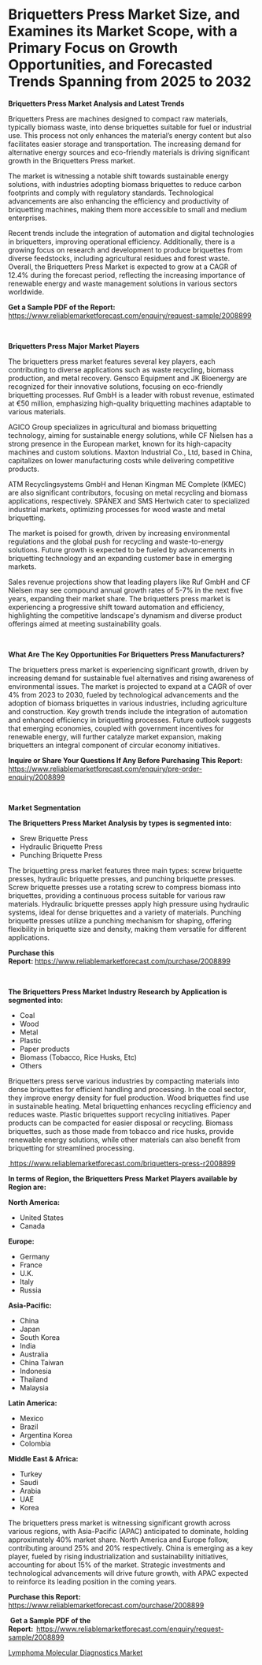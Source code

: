 <p><h1>Briquetters Press Market Size, and Examines its Market Scope, with a Primary Focus on Growth Opportunities, and Forecasted Trends Spanning from 2025 to 2032</h1></p><p><strong>Briquetters Press Market Analysis and Latest Trends</strong></p>
<p><p>Briquetters Press are machines designed to compact raw materials, typically biomass waste, into dense briquettes suitable for fuel or industrial use. This process not only enhances the material’s energy content but also facilitates easier storage and transportation. The increasing demand for alternative energy sources and eco-friendly materials is driving significant growth in the Briquetters Press market.</p><p>The market is witnessing a notable shift towards sustainable energy solutions, with industries adopting biomass briquettes to reduce carbon footprints and comply with regulatory standards. Technological advancements are also enhancing the efficiency and productivity of briquetting machines, making them more accessible to small and medium enterprises. </p><p>Recent trends include the integration of automation and digital technologies in briquetters, improving operational efficiency. Additionally, there is a growing focus on research and development to produce briquettes from diverse feedstocks, including agricultural residues and forest waste. Overall, the Briquetters Press Market is expected to grow at a CAGR of 12.4% during the forecast period, reflecting the increasing importance of renewable energy and waste management solutions in various sectors worldwide.</p></p>
<p><strong>Get a Sample PDF of the Report:&nbsp;</strong> <a href="https://www.reliablemarketforecast.com/enquiry/request-sample/2008899?utm_campaign=3223&utm_medium=2&utm_source=Github&utm_content=ia&utm_term=29032025&utm_id=briquetters-press">https://www.reliablemarketforecast.com/enquiry/request-sample/2008899</a></p>
<p>&nbsp;</p>
<p><strong>Briquetters Press Major Market Players</strong></p>
<p><p>The briquetters press market features several key players, each contributing to diverse applications such as waste recycling, biomass production, and metal recovery. Gensco Equipment and JK Bioenergy are recognized for their innovative solutions, focusing on eco-friendly briquetting processes. Ruf GmbH is a leader with robust revenue, estimated at €50 million, emphasizing high-quality briquetting machines adaptable to various materials.</p><p>AGICO Group specializes in agricultural and biomass briquetting technology, aiming for sustainable energy solutions, while CF Nielsen has a strong presence in the European market, known for its high-capacity machines and custom solutions. Maxton Industrial Co., Ltd, based in China, capitalizes on lower manufacturing costs while delivering competitive products.</p><p>ATM Recyclingsystems GmbH and Henan Kingman ME Complete (KMEC) are also significant contributors, focusing on metal recycling and biomass applications, respectively. SPÄNEX and SMS Hertwich cater to specialized industrial markets, optimizing processes for wood waste and metal briquetting.</p><p>The market is poised for growth, driven by increasing environmental regulations and the global push for recycling and waste-to-energy solutions. Future growth is expected to be fueled by advancements in briquetting technology and an expanding customer base in emerging markets.</p><p>Sales revenue projections show that leading players like Ruf GmbH and CF Nielsen may see compound annual growth rates of 5-7% in the next five years, expanding their market share. The briquetters press market is experiencing a progressive shift toward automation and efficiency, highlighting the competitive landscape's dynamism and diverse product offerings aimed at meeting sustainability goals.</p></p>
<p>&nbsp;</p>
<p><strong>What Are The Key Opportunities For Briquetters Press Manufacturers?</strong></p>
<p><p>The briquetters press market is experiencing significant growth, driven by increasing demand for sustainable fuel alternatives and rising awareness of environmental issues. The market is projected to expand at a CAGR of over 4% from 2023 to 2030, fueled by technological advancements and the adoption of biomass briquettes in various industries, including agriculture and construction. Key growth trends include the integration of automation and enhanced efficiency in briquetting processes. Future outlook suggests that emerging economies, coupled with government incentives for renewable energy, will further catalyze market expansion, making briquetters an integral component of circular economy initiatives.</p></p>
<p><strong>Inquire or Share Your Questions If Any Before Purchasing This Report:</strong> <a href="https://www.reliablemarketforecast.com/enquiry/pre-order-enquiry/2008899?utm_campaign=3223&utm_medium=2&utm_source=Github&utm_content=ia&utm_term=29032025&utm_id=briquetters-press">https://www.reliablemarketforecast.com/enquiry/pre-order-enquiry/2008899</a></p>
<p>&nbsp;</p>
<p><strong>Market Segmentation</strong></p>
<p><strong>The Briquetters Press Market Analysis by types is segmented into:</strong></p>
<p><ul><li>Srew Briquette Press</li><li>Hydraulic Briquette Press</li><li>Punching Briquette Press</li></ul></p>
<p><p>The briquetting press market features three main types: screw briquette presses, hydraulic briquette presses, and punching briquette presses. Screw briquette presses use a rotating screw to compress biomass into briquettes, providing a continuous process suitable for various raw materials. Hydraulic briquette presses apply high pressure using hydraulic systems, ideal for dense briquettes and a variety of materials. Punching briquette presses utilize a punching mechanism for shaping, offering flexibility in briquette size and density, making them versatile for different applications.</p></p>
<p><strong>Purchase this Report:&nbsp;</strong><a href="https://www.reliablemarketforecast.com/purchase/2008899?utm_campaign=3223&utm_medium=2&utm_source=Github&utm_content=ia&utm_term=29032025&utm_id=briquetters-press">https://www.reliablemarketforecast.com/purchase/2008899</a></p>
<p>&nbsp;</p>
<p><strong>The Briquetters Press Market Industry Research by Application is segmented into:</strong></p>
<p><ul><li>Coal</li><li>Wood</li><li>Metal</li><li>Plastic</li><li>Paper products</li><li>Biomass (Tobacco, Rice Husks, Etc)</li><li>Others</li></ul></p>
<p><p>Briquetters press serve various industries by compacting materials into dense briquettes for efficient handling and processing. In the coal sector, they improve energy density for fuel production. Wood briquettes find use in sustainable heating. Metal briquetting enhances recycling efficiency and reduces waste. Plastic briquettes support recycling initiatives. Paper products can be compacted for easier disposal or recycling. Biomass briquettes, such as those made from tobacco and rice husks, provide renewable energy solutions, while other materials can also benefit from briquetting for streamlined processing.</p></p>
<p><a href="https://www.reliablemarketforecast.com/briquetters-press-r2008899?utm_campaign=3223&utm_medium=2&utm_source=Github&utm_content=ia&utm_term=29032025&utm_id=briquetters-press">&nbsp;https://www.reliablemarketforecast.com/briquetters-press-r2008899</a></p>
<p><strong>In terms of Region, the Briquetters Press Market Players available by Region are:</strong></p>
<p>
    <p> <strong> North America: </strong>
        <ul>
            <li>United States</li>
            <li>Canada</li>
        </ul>
        </p> 
    <p> <strong> Europe: </strong>
        <ul>
            <li>Germany</li>
            <li>France</li>
            <li>U.K.</li>
            <li>Italy</li>
            <li>Russia</li>
        </ul>
        </p> 
    <p> <strong> Asia-Pacific: </strong>
        <ul>
            <li>China</li>
            <li>Japan</li>
            <li>South Korea</li>
            <li>India</li>
            <li>Australia</li>
            <li>China Taiwan</li>
            <li>Indonesia</li>
            <li>Thailand</li>
            <li>Malaysia</li>
        </ul>
        </p> 
    <p> <strong> Latin America: </strong>
        <ul>
            <li>Mexico</li>
            <li>Brazil</li>
            <li>Argentina Korea</li>
            <li>Colombia</li>
        </ul>
        </p> 
    <p> <strong> Middle East & Africa: </strong>
        <ul>
            <li>Turkey</li>
            <li>Saudi</li>
            <li>Arabia</li>
            <li>UAE</li>
            <li>Korea</li>
        </ul>
    </p>
    </p>
<p><p>The briquetters press market is witnessing significant growth across various regions, with Asia-Pacific (APAC) anticipated to dominate, holding approximately 40% market share. North America and Europe follow, contributing around 25% and 20% respectively. China is emerging as a key player, fueled by rising industrialization and sustainability initiatives, accounting for about 15% of the market. Strategic investments and technological advancements will drive future growth, with APAC expected to reinforce its leading position in the coming years.</p></p>
<p><strong>Purchase this Report: </strong><a href="https://www.reliablemarketforecast.com/purchase/2008899?utm_campaign=3223&utm_medium=2&utm_source=Github&utm_content=ia&utm_term=29032025&utm_id=briquetters-press">https://www.reliablemarketforecast.com/purchase/2008899</a></p>
<p>&nbsp;<strong>Get a Sample PDF of the Report:&nbsp;&nbsp;</strong><a href="https://www.reliablemarketforecast.com/enquiry/request-sample/2008899?utm_campaign=3223&utm_medium=2&utm_source=Github&utm_content=ia&utm_term=29032025&utm_id=briquetters-press">https://www.reliablemarketforecast.com/enquiry/request-sample/2008899</a></p>
<p><strong></strong></p>
<p><p><a href="https://github.com/stickkinkel/Market-Research-Report-List-1/blob/main/lymphoma-molecular-diagnostics-market.md?utm_campaign=3223&utm_medium=2&utm_source=Github&utm_content=ia&utm_term=29032025&utm_id=briquetters-press">Lymphoma Molecular Diagnostics Market</a></p></p>